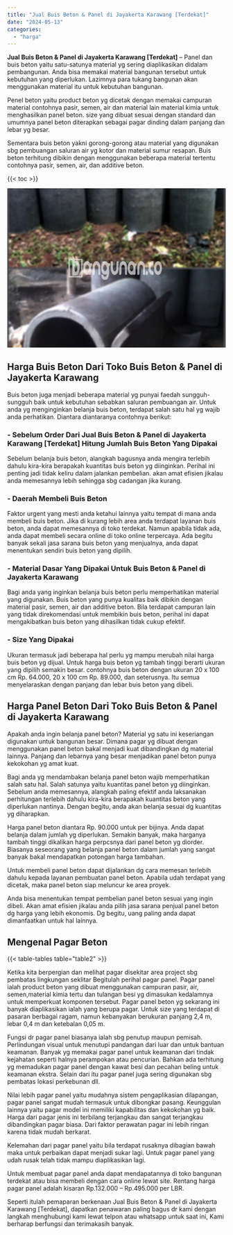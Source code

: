 ```yaml
---
title: "Jual Buis Beton & Panel di Jayakerta Karawang [Terdekat]"
date: "2024-05-13"
categories: 
  - "harga"
---
```


**Jual Buis Beton & Panel di Jayakerta Karawang \[Terdekat\]** – Panel dan buis beton yaitu satu-satunya material yg sering diaplikasikan didalam pembangunan. Anda bisa memakai material bangunan tersebut untuk kebutuhan yang diperlukan. Lazimnya para tukang bangunan akan menggunakan material itu untuk kebutuhan bangunan.

Penel beton yaitu product beton yg dicetak dengan memakai campuran material contohnya pasir, semen, air dan material lain material kimia untuk menghasilkan panel beton. size yang dibuat sesuai dengan standard dan umumnya panel beton diterapkan sebagai pagar dinding dalam panjang dan lebar yg besar.

Sementara buis beton yakni gorong-gorong atau material yang digunakan sbg pembuangan saluran air yg kotor dan material sumur resapan. Buis beton terhitung dibikin dengan menggunakan beberapa material tertentu contohnya pasir, semen, air, dan additive beton.

{{< toc >}}

![Jual Buis Beton & Panel di Jayakerta Karawang [Terdekat]](/images/jual-panel-buis-beton-murah-28.png)

## Harga Buis Beton Dari Toko Buis Beton & Panel di Jayakerta Karawang

Buis beton juga menjadi beberapa material yg punyai faedah sungguh-sungguh baik untuk kebutuhan sebabkan saluran pembuangan air. Untuk anda yg menginginkan belanja buis beton, terdapat salah satu hal yg wajib anda perhatikan. Diantara diantaranya contohnya berikut:

### \- Sebelum Order Dari Jual Buis Beton & Panel di Jayakerta Karawang \[Terdekat\] Hitung Jumlah Buis Beton Yang Dipakai

Sebelum belanja buis beton, alangkah bagusnya anda mengira terlebih dahulu kira-kira berapakah kuantitas buis beton yg diinginkan. Perihal ini penting jadi tidak keliru dalam jalankan pembelian. akan amat efisien jikalau anda memesannya lebih sehingga sbg cadangan jika kurang.

### \- Daerah Membeli Buis Beton

Faktor urgent yang mesti anda ketahui lainnya yaitu tempat di mana anda membeli buis beton. Jika di kurang lebih area anda terdapat layanan buis beton, anda dapat memesannya di toko terdekat. Namun apabila tidak ada, anda dapat membeli secara online di toko online terpercaya. Ada begitu banyak sekali jasa sarana buis beton yang menjualnya, anda dapat menentukan sendiri buis beton yang dipilih.

### \- Material Dasar Yang Dipakai Untuk Buis Beton & Panel di Jayakerta Karawang

Bagi anda yang inginkan belanja buis beton perlu memperhatikan material yang digunakan. Buis beton yang punya kualitas baik dibikin dengan material pasir, semen, air dan additive beton. Bila terdapat campuran lain yang tidak direkomendasi untuk membikin buis beton, perihal ini dapat mengakibatkan buis beton yang dihasilkan tidak cukup efektif.

### \- Size Yang Dipakai

Ukuran termasuk jadi beberapa hal perlu yg mampu merubah nilai harga buis beton yg dijual. Untuk harga buis beton yg tambah tinggi berarti ukuran yang dipilih semakin besar. contohnya buis beton dengan ukuran 20 x 100 cm Rp. 64.000, 20 x 100 cm Rp. 89.000, dan seterusnya. Itu semua menyelaraskan dengan panjang dan lebar buis beton yang dibeli.

## Harga Panel Beton Dari Toko Buis Beton & Panel di Jayakerta Karawang

Apakah anda ingin belanja panel beton? Material yg satu ini keseriangan digunakan untuk bangunan besar. Dimana pagar yg dibuat dengan menggunakan panel beton bakal menjadi kuat dibandingkan dg material lainnya. Panjang dan lebarnya yang besar menjadikan panel beton punya kekokohan yg amat kuat.

Bagi anda yg mendambakan belanja panel beton wajib memperhatikan salah satu hal. Salah satunya yaitu kuantitas panel beton yg diinginkan. Sebelum anda memesannya, alangkah paling efektif anda laksanakan perhitungan terlebih dahulu kira-kira berapakah kuantitas beton yang diperlukan nantinya. Dengan begitu, anda akan belanja sesuai dg kuantitas yg diharapkan.

Harga panel beton diantara Rp. 90.000 untuk per bijinya. Anda dapat belanja dalam jumlah yg diperlukan. Semakin banyak, maka harganya tambah tinggi dikalikan harga perpcsnya dari panel beton yg diorder. Biasanya seseorang yang belanja panel beton dalam jumlah yang sangat banyak bakal mendapatkan potongan harga tambahan.

Untuk membeli panel beton dapat dijalankan dg cara memesan terlebih dahulu kepada layanan pembuatan panel beton. Apabila udah terdapat yang dicetak, maka panel beton siap meluncur ke area proyek.

Anda bisa menentukan tempat pembelian panel beton sesuai yang ingin dibeli. Akan amat efisien jikalau anda pilih jasa sarana penjual panel beton dg harga yang lebih ekonomis. Dg begitu, uang paling anda dapat dimanfaatkan untuk hal lainnya.

## Mengenal Pagar Beton

{{< table-tables table="table2" >}}

Ketika kita berpergian dan melihat pagar disekitar area project sbg pembatas lingkungan seklitar Begitulah perihal pagar panel. Pagar panel ialah product beton yang dibuat menggunakan campuran pasir, air, semen,material kimia tertu dan tulangan besi yg dimasukan kedalamnya untuk memperkuat komponen tersebut. Pagar panel beton yg sekarang ini banyak diaplikasikan ialah yang berupa pagar. Untuk size yang terdapat di pasaran berbagai ragam, namun kebanyakan berukuran panjang 2,4 m, lebar 0,4 m dan ketebalan 0,05 m.

Fungsi dr pagar panel biasanya ialah sbg penutup maupun pemisah. Perlindungan visual untuk menutupi pandangan dari luar dan untuk bantuan keamanan. Banyak yg memakai pagar panel untuk keamanan dari tindak kejahatan seperti halnya perampokan atau pencurian. Bahkan ada terhitung yg memadukan pagar panel dengan kawat besi dan pecahan beling untuk keamanan ekstra. Selain dari itu pagar panel juga sering digunakan sbg pembatas lokasi perkebunan dll.

Nilai lebih pagar panel yaitu mudahnya sistem pengaplikasian dilapangan, pagar panel sangat mudah termasuk untuk dibongkar pasang. Keunggulan lainnya yaitu pagar model ini memiliki kapabilitas dan kekokohan yg baik. Harga dari pagar jenis ini terbilang terjangkau dan sangat terjangkau dibandingkan pagar biasa. Dari faktor perawatan pagar ini lebih ringan karena tidak mudah berkarat.

Kelemahan dari pagar panel yaitu bila terdapat rusaknya dibagian bawah maka untuk perbaikan dapat menjadi sukar lagi. Untuk pagar panel yang udah rusak telah tidak mampu diaplikasikan lagi.

Untuk membuat pagar panel anda dapat mendapatannya di toko bangunan terdekat atau bisa membeli dengan cara online lewat site. Rentang harga pagar panel adalah kisaran Rp.132.000 – Rp.495.000 per LBR.

Seperti itulah pemaparan berkenaan Jual Buis Beton & Panel di Jayakerta Karawang \[Terdekat\], dapatkan penawaran paling bagus dr kami dengan langkah menghubungi kami lewat telpon atau whatsapp untuk saat ini, Kami berharap berfungsi dan terimakasih banyak.
